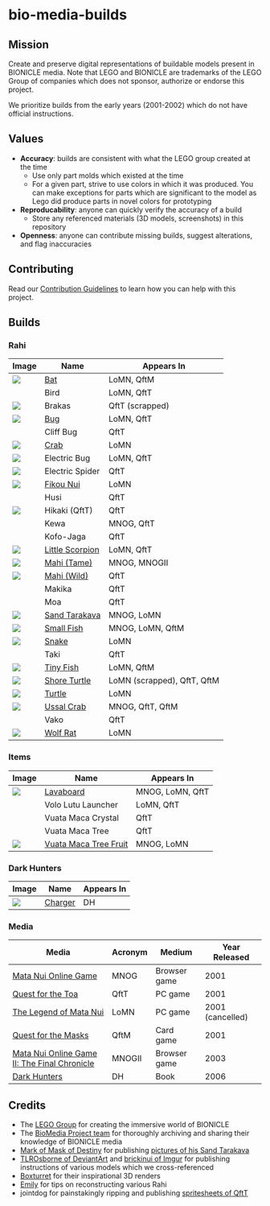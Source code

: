 bio-media-builds
================

Mission
-------
Create and preserve digital representations of buildable models present in BIONICLE media. Note that LEGO and BIONICLE are trademarks of the LEGO Group of companies which does not sponsor, authorize or endorse this project.

We prioritize builds from the early years (2001-2002) which do not have official instructions.

Values
------
* **Accuracy**: builds are consistent with what the LEGO group created at the time
  * Use only part molds which existed at the time
  * For a given part, strive to use colors in which it was produced. You can make exceptions for parts which are significant to the model as Lego did produce parts in novel colors for prototyping
* **Reproducability**: anyone can quickly verify the accuracy of a build
  * Store any referenced materials (3D models, screenshots) in this repository
* **Openness**: anyone can contribute missing builds, suggest alterations, and flag inaccuracies

Contributing
------------
Read our [Contribution Guidelines](contributing.md) to learn how you can help with this project.

Builds
------

### Rahi
| Image | Name | Appears In |
|-|-|-|
| ![](builds/rahi/bat/bat.png) | [Bat](/builds/rahi/bat) | LoMN, QftM |
|  | Bird | LoMN, QftT |
| ![](builds/rahi/brakas/brakas.png) | Brakas | QftT (scrapped) |
| ![](builds/rahi/bug/bug.png) | [Bug](/builds/rahi/bug) | LoMN, QftT |  Black, Light Blue |
|  | Cliff Bug | QftT |
| ![](builds/rahi/crab/crab.png) | [Crab](/builds/rahi/crab) | LoMN | |
| ![](builds/rahi/electric-bug/electric-bug.png) | Electric Bug | LoMN, QftT |
| ![](builds/rahi/electric-spider/electric-spider.png) | Electric Spider | QftT |
| ![](builds/rahi/fikou-nui/fikou-nui.png) | [Fikou Nui](/builds/rahi/fikou-nui) | LoMN | |
|  | Husi | QftT
| ![](builds/rahi/hikaki/hikaki.png) | Hikaki (QftT) | QftT
| | Kewa | MNOG, QftT |
|  | Kofo-Jaga | QftT
| ![](builds/rahi/little-scorpion/little-scorpion.png) | [Little Scorpion](/builds/rahi/little-scorpion) | LoMN, QftT |
| ![](builds/rahi/mahi-tame/mahi-tame.png) | [Mahi (Tame)](/builds/rahi/mahi-tame) | MNOG, MNOGII | |
| ![](builds/rahi/mahi-wild/mahi-wild.png) | [Mahi (Wild)](/builds/rahi/mahi-wild) | QftT |
|  | Makika | QftT
|  | Moa | QftT
| ![](builds/rahi/sand-tarakava/sand-tarakava.png) | [Sand Tarakava](/builds/rahi/sand-tarakava) | MNOG, LoMN |
| ![](builds/rahi/small-fish/small-fish.png) | [Small Fish](/builds/rahi/small-fish) | MNOG, LoMN, QftM
| ![](builds/rahi/snake/snake.png) | [Snake](/builds/rahi/snake) | LoMN
|  | Taki | QftT
| ![](builds/rahi/tiny-fish/tiny-fish.png) | [Tiny Fish](/builds/rahi/tiny-fish) | LoMN, QftM |
| ![](builds/rahi/shore-turtle/shore-turtle.png) | [Shore Turtle](/builds/rahi/shore-turtle) | LoMN (scrapped), QftT, QftM |
| ![](builds/rahi/turtle/turtle.png) | [Turtle](/builds/rahi/turtle) | LoMN
| ![](builds/rahi/ussal-crab/ussal-crab.png) | [Ussal Crab](/builds/rahi/ussal-crab) | MNOG, QftT, QftM |
|  | Vako | QftT
| ![](builds/rahi/wolf-rat/wolf-rat.png) | [Wolf Rat](/builds/rahi/wolf-rat) | LoMN

### Items
| Image | Name | Appears In |
|-|-|-|
| ![](builds/items/lavaboard/lavaboard.png) | [Lavaboard](/builds/items/lavaboard) | MNOG, LoMN, QftT |
| | Volo Lutu Launcher | LoMN, QftT
| | Vuata Maca Crystal | QftT
| | Vuata Maca Tree | QftT
| ![](builds/items/vuata-maca-tree-fruit/vuata-maca-tree-fruit.png) | [Vuata Maca Tree Fruit](/builds/items/vuata-maca-tree-fruit) | MNOG, LoMN

### Dark Hunters
| Image | Name | Appears In |
|-|-|-|
| ![](builds/dark-hunters/charger/charger.png) | [Charger](/builds/dark-hunters/charger) | DH |

### Media
| Media | Acronym | Medium | Year Released |
|-|-|-|-|
| [Mata Nui Online Game](https://biosector01.com/wiki/Mata_Nui_Online_Game) | MNOG | Browser game | 2001 |
| [Quest for the Toa](https://biosector01.com/wiki/BIONICLE:_Quest_for_the_Toa) | QftT | PC game | 2001 |
| [The Legend of Mata Nui](https://biosector01.com/wiki/BIONICLE:_The_Legend_of_Mata_Nui) | LoMN | PC game | 2001 (cancelled) |
| [Quest for the Masks](https://biosector01.com/wiki/BIONICLE:_Quest_for_the_Masks) | QftM | Card game | 2001 |
| [Mata Nui Online Game II: The Final Chronicle](https://biosector01.com/wiki/Mata_Nui_Online_Game_II:_The_Final_Chronicle) | MNOGII | Browser game | 2003 |
| [Dark Hunters](https://biosector01.com/wiki/BIONICLE:_Dark_Hunters) | DH | Book | 2006 |

Credits
-------
* The [LEGO Group](https://www.lego.com/en-us/aboutus/lego-group) for creating the immersive world of BIONICLE
* The [BioMedia Project team](http://biomediaproject.com/bmp/staff/) for thoroughly archiving and sharing their knowledge of BIONICLE media
* [Mark of Mask of Destiny](https://www.maskofdestiny.com/news/author/mark-of-mod) for publishing [pictures of his Sand Tarakava](https://www.maskofdestiny.com/news/icfta-sand-tarakava)
* [TLROsborne of DeviantArt](https://www.deviantart.com/tlrosborne/gallery/77472217/bionicle-canon-model-instructions) and [brickinui of Imgur](https://imgur.com/user/brickinui) for publishing instructions of various models which we cross-referenced
* [Boxturret](https://boxturret.tumblr.com/tagged/3D) for their inspirational 3D renders
* [Emily](https://emilyinternet.zone/) for tips on reconstructing various Rahi
* jointdog for painstakingly ripping and publishing [spritesheets of QftT](https://www.spriters-resource.com/game_boy_advance/bioniclequestforthetoa/)
